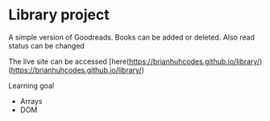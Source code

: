 # Library project

A simple version of Goodreads. Books can be added or deleted. Also read status can be changed

The live site can be accessed [here(https://brianhuhcodes.github.io/library/) (https://brianhuhcodes.github.io/library/)

Learning goal
* Arrays
* DOM
